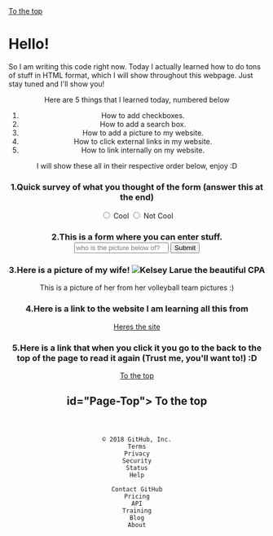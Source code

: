 <!DOCTYPE html>
  
<html>
<main>
<a href="#Page-top"> To the top </a> 

  <h1> Hello! </h1>
<p>So I am writing this code right now. Today I actually learned how to do tons of stuff in HTML format, which I will show throughout this webpage. Just stay tuned and I'll show you!</p>

<header> Here are 5 things that I learned today, numbered below

<ol> 
  <li> How to add checkboxes. </li>
  <li> How to add a search box. </li>
  <li> How to add a picture to my website. </li>
  <li> How to click external links in my website.</li>
  <li> How to link internally on my website. </li>
</ol>

  <p> I will show these all in their respective order below, enjoy :D

<h3>1.Quick survey of what you thought of the form (answer this at the end) </h3>
<label for="cool"><input id="cool" type="radio" name="cool-not cool"> Cool</label>
<label for="not cool"><input id="not cool" type="radio" name="cool-not cool"> Not Cool</label>


<h3>2.This is a form where you can enter stuff.
<input type ="text" placeholder="who is the picture below of?" required>
<button type ="submit"> Submit </button>
</h3>

<h3>3.Here is a picture of my wife! <img src="http://d21gd0ap5v1ndt.cloudfront.net/web04/iusb/images/mug_shots/2013-14/kelsey_carmack_295_wvb.jpg" alt="Kelsey Larue the beautiful CPA"> 
</h3>

<p> This is a picture of her from her volleyball team pictures :)</p>

<h3>4.Here is a link to the website I am learning all this from </h3>
<a href="https://freecodecamp.org" target="https://freecodecamp.org"> Heres the site</a>

<h3>5.Here is a link that when you click it you go to the back to the top of the page to read it again (Trust me, you'll want to!) :D </h3>

<a href="#Page-top"> To the top </a> 
<h2> id="Page-Top"> To the top </h2>


</main>

<header>
</html>

    © 2018 GitHub, Inc.
    Terms
    Privacy
    Security
    Status
    Help

    Contact GitHub
    Pricing
    API
    Training
    Blog
    About

